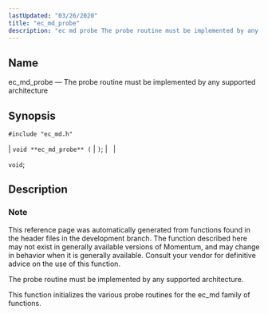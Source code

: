 ```yaml
---
lastUpdated: "03/26/2020"
title: "ec_md_probe"
description: "ec md probe The probe routine must be implemented by any supported architecture void ec md probe void This reference page was automatically generated from functions found in the header files in the development branch The function described here may not exist in generally available versions of Momentum and may..."
---
```


<a name="apis.ec_md_probe"></a> 
## Name

ec_md_probe — The probe routine must be implemented by any supported architecture

## Synopsis

`#include "ec_md.h"`

| `void **ec_md_probe** (` | `)`; |   |

`void`;<a name="idp57506160"></a> 
## Description

### Note

This reference page was automatically generated from functions found in the header files in the development branch. The function described here may not exist in generally available versions of Momentum, and may change in behavior when it is generally available. Consult your vendor for definitive advice on the use of this function.

The probe routine must be implemented by any supported architecture.

This function initializes the various probe routines for the ec_md family of functions.